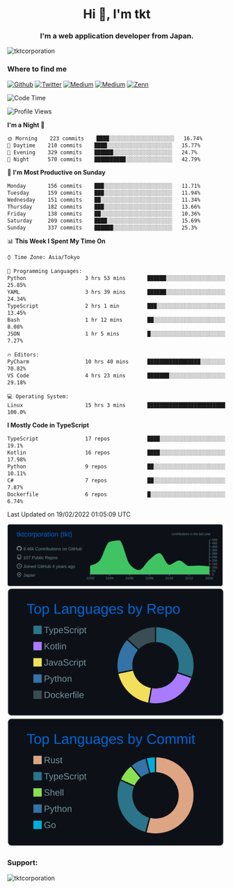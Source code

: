 <h1 align="center">Hi 👋, I'm tkt</h1>
<h3 align="center">I'm a web application developer from Japan.</h3>

<p align="left"> <img src="https://komarev.com/ghpvc/?username=tktcorporation&label=Profile%20views&color=0e75b6&style=flat" alt="tktcorporation" /> </p>

<h3>Where to find me</h3>
<p>
<a href="https://github.com/tktcorporation" target="_blank"><img alt="Github" src="https://img.shields.io/badge/GitHub-%2312100E.svg?&style=for-the-badge&logo=Github&logoColor=white" /></a>
<a href="https://twitter.com/tktcorporation" target="_blank"><img alt="Twitter" src="https://img.shields.io/badge/twitter-%231DA1F2.svg?&style=for-the-badge&logo=twitter&logoColor=white" /></a>
<a href="https://www.linkedin.com/in/tktcorporation" target="_blank"><img alt="Medium" src="https://img.shields.io/badge/linkdin-0a66c2.svg?&style=for-the-badge&logo=linkedin&logoColor=white" /></a>
<a href="https://qiita.com/tktcorporation" target="_blank"><img alt="Medium" src="https://img.shields.io/badge/qiita-55C500.svg?&style=for-the-badge&logo=qiita&logoColor=white" /></a>
<a href="https://zenn.dev/tktcorporation" target="_blank"><img alt="Zenn" src="https://img.shields.io/badge/Zenn-3EA8FF.svg?&style=for-the-badge&logo=Zenn&logoColor=white" /></a>
</p>
  
<!--START_SECTION:waka-->
![Code Time](http://img.shields.io/badge/Code%20Time-160%20hrs%2053%20mins-blue)

![Profile Views](http://img.shields.io/badge/Profile%20Views-2-blue)

**I'm a Night 🦉** 

```text
🌞 Morning    223 commits    ████░░░░░░░░░░░░░░░░░░░░░   16.74% 
🌆 Daytime    210 commits    ████░░░░░░░░░░░░░░░░░░░░░   15.77% 
🌃 Evening    329 commits    ██████░░░░░░░░░░░░░░░░░░░   24.7% 
🌙 Night      570 commits    ██████████░░░░░░░░░░░░░░░   42.79%

```
📅 **I'm Most Productive on Sunday** 

```text
Monday       156 commits    ███░░░░░░░░░░░░░░░░░░░░░░   11.71% 
Tuesday      159 commits    ███░░░░░░░░░░░░░░░░░░░░░░   11.94% 
Wednesday    151 commits    ██░░░░░░░░░░░░░░░░░░░░░░░   11.34% 
Thursday     182 commits    ███░░░░░░░░░░░░░░░░░░░░░░   13.66% 
Friday       138 commits    ██░░░░░░░░░░░░░░░░░░░░░░░   10.36% 
Saturday     209 commits    ████░░░░░░░░░░░░░░░░░░░░░   15.69% 
Sunday       337 commits    ██████░░░░░░░░░░░░░░░░░░░   25.3%

```


📊 **This Week I Spent My Time On** 

```text
⌚︎ Time Zone: Asia/Tokyo

💬 Programming Languages: 
Python                   3 hrs 53 mins       ██████░░░░░░░░░░░░░░░░░░░   25.85% 
YAML                     3 hrs 39 mins       ██████░░░░░░░░░░░░░░░░░░░   24.34% 
TypeScript               2 hrs 1 min         ███░░░░░░░░░░░░░░░░░░░░░░   13.45% 
Bash                     1 hr 12 mins        ██░░░░░░░░░░░░░░░░░░░░░░░   8.08% 
JSON                     1 hr 5 mins         █░░░░░░░░░░░░░░░░░░░░░░░░   7.27%

🔥 Editors: 
PyCharm                  10 hrs 40 mins      █████████████████░░░░░░░░   70.82% 
VS Code                  4 hrs 23 mins       ███████░░░░░░░░░░░░░░░░░░   29.18%

💻 Operating System: 
Linux                    15 hrs 3 mins       █████████████████████████   100.0%

```

**I Mostly Code in TypeScript** 

```text
TypeScript               17 repos            ████░░░░░░░░░░░░░░░░░░░░░   19.1% 
Kotlin                   16 repos            ████░░░░░░░░░░░░░░░░░░░░░   17.98% 
Python                   9 repos             ██░░░░░░░░░░░░░░░░░░░░░░░   10.11% 
C#                       7 repos             ██░░░░░░░░░░░░░░░░░░░░░░░   7.87% 
Dockerfile               6 repos             █░░░░░░░░░░░░░░░░░░░░░░░░   6.74%

```



 Last Updated on 19/02/2022 01:05:09 UTC
<!--END_SECTION:waka-->

[![](https://raw.githubusercontent.com/tktcorporation/tktcorporation/master/profile-summary-card-output/github_dark/0-profile-details.svg)](https://github.com/vn7n24fzkq/github-profile-summary-cards)
[![](https://raw.githubusercontent.com/tktcorporation/tktcorporation/master/profile-summary-card-output/github_dark/1-repos-per-language.svg)](https://github.com/vn7n24fzkq/github-profile-summary-cards) [![](https://raw.githubusercontent.com/tktcorporation/tktcorporation/master/profile-summary-card-output/github_dark/2-most-commit-language.svg)](https://github.com/vn7n24fzkq/github-profile-summary-cards)

<h3 align="left">Support:</h3>
<p><a href="https://www.buymeacoffee.com/tktcorporation"> <img align="left" src="https://cdn.buymeacoffee.com/buttons/v2/default-yellow.png" height="50" width="210" alt="tktcorporation" /></a></p><br><br>
